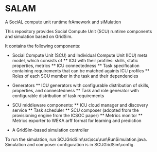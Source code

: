 SALAM
=====

A SociAL compute unit runtime frAmework and siMulation

This repository provides Social Compute Unit (SCU) runtime components and simulation based on GridSim.

It contains the following components:

* Social Compute Unit (SCU) and Individual Compute Unit (ICU) meta model, which consists of
** ICU with their profiles: skills, static properties, metrics
** ICU connectedness
** Task specification containing requirements that can be matched againts ICU profiles
** Roles of each SCU member in the task and their dependencies

* Generators
** ICU generators with configurable distribution of skills, properties, and connectedness
** Task and role generator with configurable distribution of task requirements

* SCU middleware components:
** ICU cloud manager and discovery service
** Task scheduler
** SCU composer (adopted from the provisioning engine from the ICSOC paper)
** Metrics monitor
** Metrics exporter to WEKA arff format for learning and prediction

* A GridSim-based simulation controller

To run the simulation, run SCUGridSim\src\scu\run\RunSimulation.java.
Simulation and composer configuration is in SCUGridSim\config.
